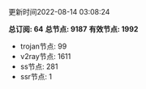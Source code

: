 更新时间2022-08-14 03:08:24

**总订阅: 64**
**总节点: 9187**
**有效节点: 1992**
- trojan节点: 99
- v2ray节点: 1611
- ss节点: 281
- ssr节点: 1
